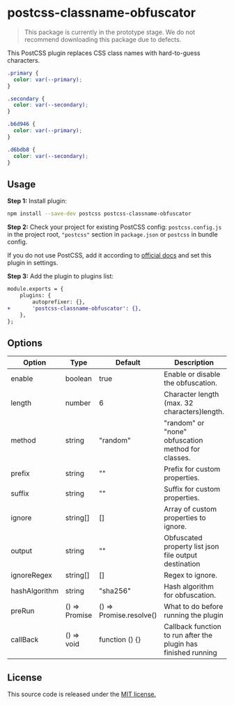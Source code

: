# postcss-classname-obfuscator

> This package is currently in the prototype stage.
> We do not recommend downloading this package due to defects.

This PostCSS plugin replaces CSS class names with hard-to-guess characters.

```css
.primary {
  color: var(--primary);
}

.secondary {
  color: var(--secondary);
}
```

```css
.b6d946 {
  color: var(--primary);
}

.d6bdb8 {
  color: var(--secondary);
}
```

## Usage

**Step 1:** Install plugin:

```bash
npm install --save-dev postcss postcss-classname-obfuscator
```

**Step 2:** Check your project for existing PostCSS config: `postcss.config.js`
in the project root, `"postcss"` section in `package.json`
or `postcss` in bundle config.

If you do not use PostCSS, add it according to [official docs]
and set this plugin in settings.

**Step 3:** Add the plugin to plugins list:

```diff
module.exports = {
	plugins: {
		autoprefixer: {},
+		'postcss-classname-obfuscator': {},
	},
};
```

## Options

| Option        | Type                | Default                 | Description                                                    |
| ------------- | ------------------- | ----------------------- | -------------------------------------------------------------- |
| enable        | boolean             | true                    | Enable or disable the obfuscation.                             |
| length        | number              | 6                       | Character length (max. 32 characters)length.                   |
| method        | string              | "random"                | "random" or "none" obfuscation method for classes.             |
| prefix        | string              | ""                      | Prefix for custom properties.                                  |
| suffix        | string              | ""                      | Suffix for custom properties.                                  |
| ignore        | string[]            | []                      | Array of custom properties to ignore.                          |
| output        | string              | ""                      | Obfuscated property list json file output destination          |
| ignoreRegex   | string[]            | []                      | Regex to ignore.                                               |
| hashAlgorithm | string              | "sha256"                | Hash algorithm for obfuscation.                                |
| preRun        | () => Promise<void> | () => Promise.resolve() | What to do before running the plugin                           |
| callBack      | () => void          | function () {}          | Callback function to run after the plugin has finished running |

## License

This source code is released under the [MIT license.]

[MIT license.]: https://opensource.org/licenses/MIT
[official docs]: https://github.com/postcss/postcss#usage
